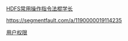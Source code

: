 [HDFS常用操作指令法棍学长](https://zhuanlan.zhihu.com/p/35763843)

https://segmentfault.com/a/1190000019114235

[用户权限](https://hadoop.apache.org/docs/r1.0.4/cn/hdfs_permissions_guide.html)
